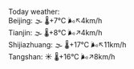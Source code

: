 Today weather:  
Beijing: 🌫  🌡️+7°C 🌬️↖4km/h  
Tianjin: 🌫  🌡️+8°C 🌬️↗4km/h  
Shijiazhuang: 🌫  🌡️+17°C 🌬️↖11km/h  
Tangshan: ☀️   🌡️+16°C 🌬️↗8km/h  
